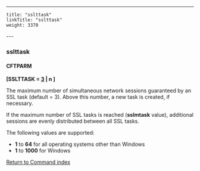 ---
    title: "sslttask"
    linkTitle: "sslttask"
    weight: 3370
---<span id="sslttask"></span>

### sslttask

#### CFTPARM

****[SSLTTASK = <u>3</u> &#124; n ]****

The maximum number of simultaneous network sessions guaranteed by an
SSL task (default = 3). Above this number, a new task is created, if necessary.

If the maximum number of SSL tasks is reached (****sslmtask****
value), additional sessions are evenly distributed between all SSL tasks.

The following values are supported:

- ****1****
    to ****64****
    for all operating systems other than Windows
- ****1****
    to ****1000**** for Windows

[Return to Command index](../../)
